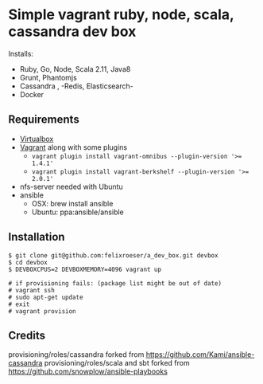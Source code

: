 # Simple vagrant ruby, node, scala, cassandra dev box

Installs:

* Ruby, Go, Node, Scala 2.11, Java8
* Grunt, Phantomjs
* Cassandra , -Redis, Elasticsearch-
* Docker

## Requirements

* [Virtualbox](https://www.virtualbox.org/wiki/Downloads)
* [Vagrant](http://www.vagrantup.com/downloads.html) along with some plugins
  * ```vagrant plugin install vagrant-omnibus --plugin-version '>= 1.4.1'```
  * ```vagrant plugin install vagrant-berkshelf --plugin-version '>= 2.0.1'```
* nfs-server needed with Ubuntu
* ansible
  * OSX: brew install ansible
  * Ubuntu: ppa:ansible/ansible

## Installation

    $ git clone git@github.com:felixroeser/a_dev_box.git devbox
    $ cd devbox
    $ DEVBOXCPUS=2 DEVBOXMEMORY=4096 vagrant up

    # if provisioning fails: (package list might be out of date)
    # vagrant ssh
    # sudo apt-get update
    # exit
    # vagrant provision

## Credits

provisioning/roles/cassandra forked from https://github.com/Kami/ansible-cassandra
provisioning/roles/scala and sbt forked from https://github.com/snowplow/ansible-playbooks
